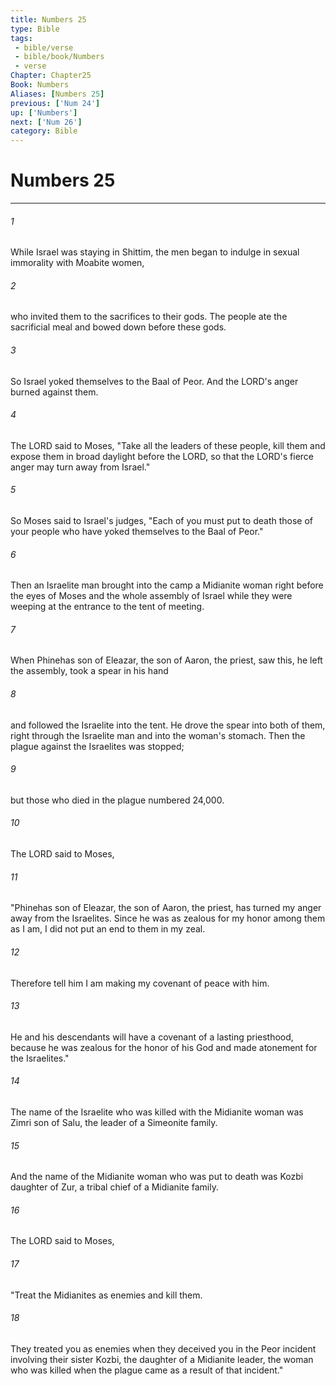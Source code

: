 ```yaml
---
title: Numbers 25
type: Bible
tags:
 - bible/verse
 - bible/book/Numbers
 - verse
Chapter: Chapter25
Book: Numbers
Aliases: [Numbers 25]
previous: ['Num 24']
up: ['Numbers']
next: ['Num 26']
category: Bible
---
```

# Numbers 25

***


###### 1 
While Israel was staying in Shittim, the men began to indulge in sexual immorality with Moabite women, 

###### 2 
who invited them to the sacrifices to their gods. The people ate the sacrificial meal and bowed down before these gods. 

###### 3 
So Israel yoked themselves to the Baal of Peor. And the LORD's anger burned against them. 

###### 4 
The LORD said to Moses, "Take all the leaders of these people, kill them and expose them in broad daylight before the LORD, so that the LORD's fierce anger may turn away from Israel." 

###### 5 
So Moses said to Israel's judges, "Each of you must put to death those of your people who have yoked themselves to the Baal of Peor." 

###### 6 
Then an Israelite man brought into the camp a Midianite woman right before the eyes of Moses and the whole assembly of Israel while they were weeping at the entrance to the tent of meeting. 

###### 7 
When Phinehas son of Eleazar, the son of Aaron, the priest, saw this, he left the assembly, took a spear in his hand 

###### 8 
and followed the Israelite into the tent. He drove the spear into both of them, right through the Israelite man and into the woman's stomach. Then the plague against the Israelites was stopped; 

###### 9 
but those who died in the plague numbered 24,000. 

###### 10 
The LORD said to Moses, 

###### 11 
"Phinehas son of Eleazar, the son of Aaron, the priest, has turned my anger away from the Israelites. Since he was as zealous for my honor among them as I am, I did not put an end to them in my zeal. 

###### 12 
Therefore tell him I am making my covenant of peace with him. 

###### 13 
He and his descendants will have a covenant of a lasting priesthood, because he was zealous for the honor of his God and made atonement for the Israelites." 

###### 14 
The name of the Israelite who was killed with the Midianite woman was Zimri son of Salu, the leader of a Simeonite family. 

###### 15 
And the name of the Midianite woman who was put to death was Kozbi daughter of Zur, a tribal chief of a Midianite family. 

###### 16 
The LORD said to Moses, 

###### 17 
"Treat the Midianites as enemies and kill them. 

###### 18 
They treated you as enemies when they deceived you in the Peor incident involving their sister Kozbi, the daughter of a Midianite leader, the woman who was killed when the plague came as a result of that incident." 

